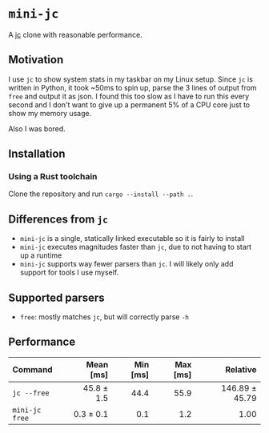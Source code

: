 # `mini-jc`

A [jc](https://github.com/kellyjonbrazil/jc) clone with reasonable performance.

## Motivation

I use `jc` to show system stats in my taskbar on my Linux setup. Since `jc` is written in Python, it took ~50ms to spin up, parse the 3 lines of output from `free` and output it as json. I found this too slow as I have to run this every second and I don't want to give up a permanent 5% of a CPU core just to show my memory usage.

Also I was bored.

## Installation

### Using a Rust toolchain

Clone the repository and run `cargo --install --path .`.

<!-- TODO: add nix flake -->

## Differences from `jc`

- `mini-jc` is a single, statically linked executable so it is fairly to install
- `mini-jc` executes magnitudes faster than `jc`, due to not having to start up a runtime
- `mini-jc` supports way fewer parsers than `jc`. I will likely only add support for tools I use myself.

## Supported parsers

- `free`: mostly matches `jc`, but will correctly parse `-h`

## Performance

<!--
hyperfine --input test-cases/free/no-args.txt "jc --free" "target/release/mini-jc free" --export-markdown out.md && cat out.md && rm out.md
-->

| Command | Mean [ms] | Min [ms] | Max [ms] | Relative |
|:---|---:|---:|---:|---:|
| `jc --free` | 45.8 ± 1.5 | 44.4 | 55.9 | 146.89 ± 45.79 |
| `mini-jc free` | 0.3 ± 0.1 | 0.1 | 1.2 | 1.00 |
